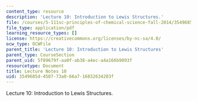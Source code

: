 ```yaml
---
content_type: resource
description: 'Lecture 10: Introduction to Lewis Structures.'
file: /courses/5-111sc-principles-of-chemical-science-fall-2014/3549685d450773a066a716832634203f_MIT5_111F14_Lec10.pdf
file_type: application/pdf
learning_resource_types: []
license: https://creativecommons.org/licenses/by-nc-sa/4.0/
ocw_type: OCWFile
parent_title: 'Lecture 10: Introduction to Lewis Structures'
parent_type: CourseSection
parent_uid: 5f89679f-aa0f-ab38-a4ec-a4a166b9093f
resourcetype: Document
title: Lecture Notes 10
uid: 3549685d-4507-73a0-66a7-16832634203f
---
```

Lecture 10: Introduction to Lewis Structures.